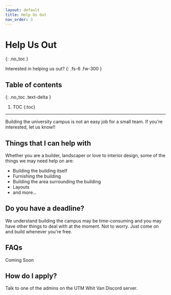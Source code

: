 ```yaml
---
layout: default
title: Help Us Out
nav_order: 3
---
```


# Help Us Out
{: .no_toc }


Interested in helping us out?
{: .fs-6 .fw-300 }

## Table of contents
{: .no_toc .text-delta }

1. TOC
{:toc}

---

Building the university campus is not an easy job for a small team. If you're interested, let us know!!

## Things that I can help with
Whether you are a builder, landscaper or love to interior design, some of the things we may need help on are:
* Building the building itself
* Furnishing the building
* Building the area surrounding the building
* Layouts
* and more...

## Do you have a deadline?
We understand building the campus may be time-consuming and you may have other things to deal with at the moment. Not to worry. Just come on and build whenever you're free.


## FAQs

Coming Soon

## How do I apply?

Talk to one of the admins on the UTM Whit Van Discord server.
